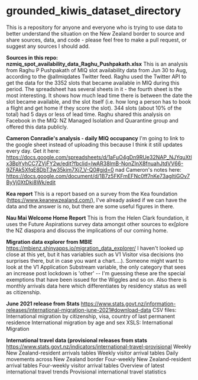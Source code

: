 # grounded_kiwis_dataset_directory
This is a repository for anyone and everyone who is trying to use data to better understand the situation on the New Zealand border to source and share sources, data, and code - please feel free to make a pull request, or suggest any sources I should add. 

**Sources in this repo:**
**nzmiq_spot_availability_data_Raghu_Pushpakath.xlsx**
This is an analysis from Raghu P Pushpakath of MIQ slot availability data from Jun 30 to Aug, according to the @allmiqdates Twitter feed. Raghu used the Twitter API to get the data for the 3352 slots that became available in MIQ during this period. The spreadsheet has several sheets in it - the fourth sheet is the most interesting. It shows how much lead time there is between the date the slot became available, and the slot itself (i.e. how long a person has to book a flight and get home if they score the slot). 344 slots (about 10% of the total) had 5 days or less of lead time. Raghu shared this analysis on Facebook in the MIQ: NZ Managed Isolation and Quarantine group and offered this data publicly. 

**Cameron Conradie's analysis - daily MIQ occupancy**
I'm going to link to the google sheet instead of uploading this because I think it still updates every day. Get it here: https://docs.google.com/spreadsheets/d/1aFuO4gDn9RUe32NAP_NJYquXtlx3BpYyhCC7ZVjFY2w/edit?fbclid=IwAR38lmB-NonZInX8fnuahJtdVV66-9ZFAk5XfqE8DbT3w35kim7Xj7_V-Q0#gid=0 nad Cameron's notes here: https://docs.google.com/document/d/1B7z5FKFmEFNc0ff7nKe73agItiGOv7ByVj0XtDki8Wk/edit

**Kea report**
This is a report based on a survey from the Kea foundation (https://www.keanewzealand.com/), I've already asked if we can have the data and the answer is no, but there are some useful figures in there.

**Nau Mai Welcome Home Report**
This is from the Helen Clark foundation, it uses the Future Aspirations survey data amongst other sources to ex[plore the NZ diaspora and discuss the implications of our coming home.

**Migration data explorer from MBIE** 
https://mbienz.shinyapps.io/migration_data_explorer/
I haven't looked up close at this yet, but it has variables such as V1 Visitor visa decisions (no surprises there, but in case you want a chart....). Someone might want to look at the V1 Application Substream variable, the only category that sees an increase post lockdown is 'other' -- I'm guessing these are the special exemptions that have been issued for the Wiggles and so on. Also there is monthly arrivals data here which differentiates by residency status as well as citizenship.

**June 2021 release from Stats**
https://www.stats.govt.nz/information-releases/international-migration-june-2021#download-data
CSV files:
International migration by citizenship, visa, country of last permanent residence
International migration by age and sex
XSLS:
International Migration

**International travel data (provisional releases from stats**
https://www.stats.govt.nz/indicators/international-travel-provisional
Weekly New Zealand-resident arrivals tables
Weekly visitor arrival tables
Daily movements across New Zealand border
Four-weekly New Zealand-resident arrival tables
Four-weekly visitor arrival tables
Overview of latest international travel trends
Provisional international travel statistics




